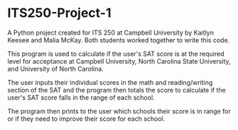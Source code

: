 # ITS250-Project-1
A Python project created for ITS 250 at Campbell University by Kaitlyn Keesee and Malia McKay. Both students worked together to write this code.

This program is used to calculate if the user's SAT score is at the required level for acceptance at Campbell University, 
North Carolina State University, and University of North Carolina.

The user inputs their individual scores in the math and reading/writing section of the SAT and the program then totals the score to 
calculate if the user's SAT score falls in the range of each school. 

The program then prints to the user which schools their score is in  range for or if they need to improve their score for each school.
